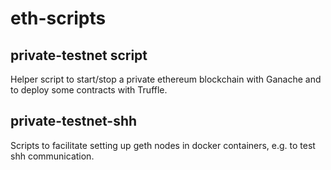 # eth-scripts

## private-testnet script
Helper script to start/stop a private ethereum blockchain with Ganache and to
deploy some contracts with Truffle.

## private-testnet-shh

Scripts to facilitate setting up geth nodes in docker containers, e.g. to
test shh communication.
